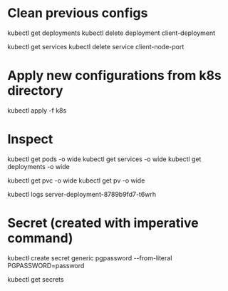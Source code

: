 # Clean previous configs

kubectl get deployments
kubectl delete deployment client-deployment

kubectl get services
kubectl delete service client-node-port

# Apply new configurations from k8s directory
kubectl apply -f k8s

# Inspect
kubectl get pods -o wide
kubectl get services -o wide
kubectl get deployments -o wide

kubectl get pvc -o wide
kubectl get pv -o wide

kubectl logs server-deployment-8789b9fd7-t6wrh

# Secret (created with imperative command)

kubectl create secret generic pgpassword --from-literal PGPASSWORD=password

kubectl get secrets

